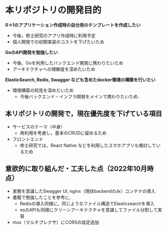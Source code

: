 # 本リポジトリの開発目的

**0→1のアプリケーション作成時の自分用のテンプレートを作成したい**
- 今後，修士研究のアプリ作成時に利用予定
- 個人開発での初期実装のコストを下げたいため

**GoのAPI開発を勉強したい**
- 今後，Goを利用したバックエンド開発に携わりたいため
- アーキテクチャへの理解度を深めたいため

**ElasticSearch, Redis, Swagger なども含めたdocker環境の構築を行いたい**
- 環境構築の知見を深めたいため
  - 今後バックエンド・インフラ開発をメインで携わりたいため．

## 本リポジトリの開発で，現在優先度を下げている項目

- サービスのテーマ（中身）
  - 再利用を考慮し，基本のCRUDに留めるため
- フロントエンド
  - 修士研究では，React Native などを利用したスマホアプリも検討しているため

## 意欲的に取り組んだ・工夫した点（2022年10月時点）

- 実務を意識したSwagger UI, nginx（現状backendのみ）コンテナの導入
- 書籍で勉強したことを参考に,
  - Redisの導入同様に，同じようなファイル構造でElasticsearchを導入
  - esのAPIも同様にクリーンアーキテクチャを意識してファイル分割して実装
- mux（マルチプレクサ）にCORSの設定追加
